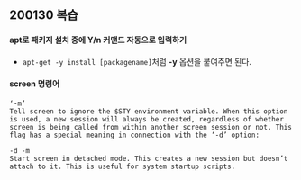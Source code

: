  ## 200130 복습

#### apt로 패키지 설치 중에 Y/n 커맨드 자동으로 입력하기

- `apt-get -y install [packagename]`처럼 **-y** 옵션을 붙여주면 된다.



#### screen 명령어

```
‘-m’
Tell screen to ignore the $STY environment variable. When this option is used, a new session will always be created, regardless of whether screen is being called from within another screen session or not. This flag has a special meaning in connection with the ‘-d’ option:

-d -m
Start screen in detached mode. This creates a new session but doesn’t attach to it. This is useful for system startup scripts.
```


